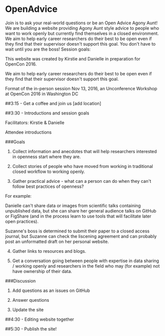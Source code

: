 # OpenAdvice
Join is to ask your real-world questions or be an Open Advice Agony Aunt! We are building a website providing Agony Aunt style advice to people who want to work openly but currently find themselves in a closed environment.  We aim to help early career researchers do their best to be open even if they find that their supervisor doesn't support this goal. You don't have to wait until you are the boss! Session goals: 

This website was created by Kirstie and Danielle in preparation for OpenCon 2016.

We aim to help early career researchers do their best to be open even if they find that their supervisor doesn't support this goal.


Format of the in-person session Nov 13, 2016, an Unconference Workshop at OpenCon 2016 in Washington DC

##3:15 - Get a coffee and join us [add location]


##3:30 - Introductions and session goals

   Facilitators: Kirstie & Danielle
   
   Attendee introductions
    
###Goals

1. Collect information and anecdotes that will help researchers interested in openness start where they are. 

2. Collect stories of people who have moved from working in traditional closed workflow to working openly. 

3. Gather practical advice - what can a person can do when they can't follow best practices of openness?
  
  For example: 
  
   Danielle can't share data or images from scientific talks containing unpublished data, but she can share her general audience talks on GitHub or FigShare (and in the process learn to use tools that will facilitate later open practices).
   
   Suzanne's boss is determined to submit their paper to a closed access journal, but Suzanne can check the liscening agreement and can probably post an unformatted draft on her personal website.

 4. Gather links to resources and blogs.

5. Get a conversation going between people with expertise in data sharing / working openly and researchers in the field who may (for example) not have ownership of their data.
        
###Discussion
      
1. Add questions as an issues on GitHub

2. Answer questions

3. Update the site
        
        
##4:30 - Editing website together


##5:30 - Publish the site!
        

